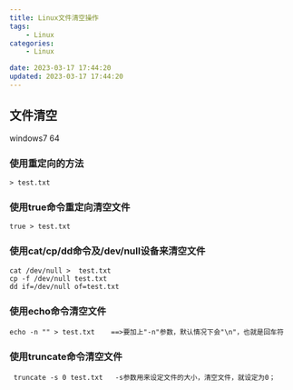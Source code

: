 ```yaml
---
title: Linux文件清空操作
tags:
	- Linux
categories: 
	- Linux

date: 2023-03-17 17:44:20
updated: 2023-03-17 17:44:20
---
```

## <span id="inline-blue">文件清空</span>
windows7 64

### <span id="inline-blue">使用重定向的方法</span>
```shell
> test.txt 
```

### <span id="inline-blue">使用true命令重定向清空文件</span>
```shell
true > test.txt
```

### <span id="inline-blue">使用cat/cp/dd命令及/dev/null设备来清空文件</span>
```shell
cat /dev/null >  test.txt
cp -f /dev/null test.txt 
dd if=/dev/null of=test.txt
```
### <span id="inline-blue">使用echo命令清空文件</span>
```shell
echo -n "" > test.txt    ==>要加上"-n"参数，默认情况下会"\n"，也就是回车符
```

### <span id="inline-blue">使用truncate命令清空文件</span>
```shell
 truncate -s 0 test.txt   -s参数用来设定文件的大小，清空文件，就设定为0；
```
